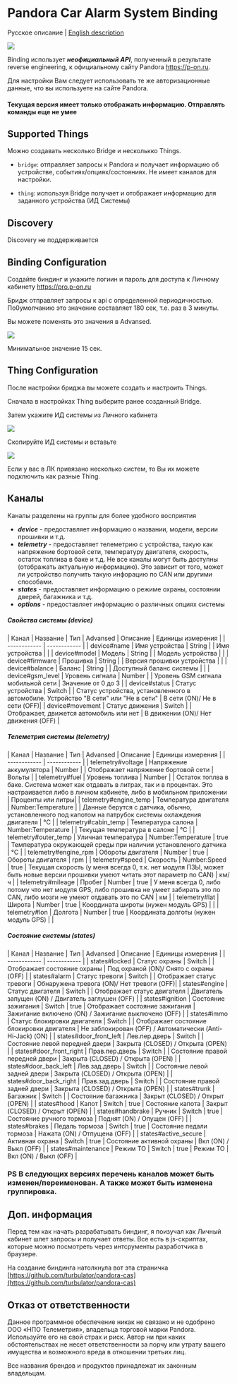 # Pandora Car Alarm System Binding

Русское описание | [English description](README_EN.md)

![](docs/pandora.png)

Binding использует **_неофициальный API_**, полученный в результате reverse engineering, к официальному сайту Pandora https://p-on.ru.

Для настройки Вам следует использовать те же авторизационные данные, что вы используете на сайте Pandora.

#### **Текущая версия имеет только отображать информацию. Отправлять команды еще не умее**

## Supported Things

Можно создавать несколько Bridge и несколькко Things.

- `bridge`: отправляет запросы к Pandora и получает информацию об устройстве, событиях/опциях/состояниях. Не имеет каналов для настройки.

- `thing`: используя Bridge получает и отображает информацию для заданного устройства (ИД Системы)

## Discovery

Discovery не поддерживается

## Binding Configuration

Создайте биндинг и укажите логиин и пароль для доступа к Личному кабинету https://pro.p-on.ru

Бридж отправляет запросы к api с определенной периодичностью. По0умолчанию это значение составляет 180 сек, т.е. раз в 3 минуты.

Вы можете поменять это значения в Advansed.

![](docs/bridge_config.png)

Минимальное значение 15 сек.

## Thing Configuration

После настройки бриджа вы можете создать и настроить Things.

Сначала в настройках Thing выберите ранее созданный Bridge.

Затем укажите ИД системы из Личного кабинета

![](docs/profile_en.png)

Скопируйте ИД системы и вставьте

![](docs/thing_config.png)

Если у вас в ЛК привязано несколько систем, то Вы их можете подключить как разные Thing.

## Каналы

Каналы разделены на группы для более удобного восприятия
- _**device**_ - предоставляет информацию о названии, модели, версии прошивки и т.д.
- _**telemetry**_ - предоставляет телеметрию с устройства, такую как напряжение бортовой сети, температуру двигателя, скорость, остаток топлива в баке и т.д. Не все каналы могут быть доступны (отображать актуальную информацию). Это зависит от того, может ли устройство получить такую инфорацию по CAN или другими способами.
- _**states**_ - предоставляет информацию о режиме охраны, состоянии дверей, багажника и т.д.
- _**options**_ - предоставляет информацию о различных опциях системы

##### Свойства системы (device)
| Канал  | Название | Тип  | Advansed | Описание | Единицы измерения |
| ------------ | ------------ |
| device#name | Имя устройства | String |  | Имя устройства | |
| device#model  | Модель | String |  | Модель устройства | |
| device#firmware | Прошивка | String | | Версия прошивки устройства | |
| device#balance | Баланс | String | | Доступный баланс системы | |
| device#gsm_level | Уровень сигнала | Number | | Уровень GSM сигнала мобильной сети | Значение от 0 до 3 |
| device#status | Статус устройства | Switch | | Статус устройства, установленного в автомобиле. Устройство "В сети" или "Не в сети" | В сети (ON)/ Не в сети (OFF)|
| device#movement | Статус движения | Switch | | Отображает, движется автомобиль или нет | В движении (ON)/ Нет движения (OFF) |

##### Телеметрия системы (telemetry)
| Канал  | Название | Тип  | Advansed | Описание | Единицы измерения |
| ------------ | ------------ |
| telemetry#voltage | Напряжение аккумулятора | Number |  | Отображает напряжение бортовой сети | Вольты |
| telemetry#fuel  | Уровень топлива | Number |  | Остаток топлва в баке. Система может как отдавать в литрах, так и в процентах. Это настраивается либо в личном кабинете, либо в мобильном приложении | Проценты или литры|
| telemetry#engine_temp | Температура двигателя | Number:Temperature |  | Данные берутся с датчика, обычно, установленного под капотом на патрубок системы охлаждения двигателя | °C |
| telemetry#cabin_temp | Температура салона | Number:Temperature |  | Текущая температура в салоне | °C |
| telemetry#outer_temp  | Уличная температура | Number:Temperature | true | Температура окружающей среды при наличии установленого датчика | °C |
| telemetry#engine_rpm | Обороты двигателя | Number | true | Обороты двигателя | rpm |
| telemetry#speed | Скорость | Number:Speed | true | Текущая скорость (у меня всегда 0, т.к. нет модуля ПЗЫ, может быть новые версии прошивки умеют читать этот параметр по CAN) | км/ч |
| telemetry#mileage | Пробег | Number | true | У меня всегда 0, либо потому что нет модуля GPS, либо прошивка не умеет забирать это по CAN, либо мозги не умеют отдавать это по CAN | км |
| telemetry#lat | Широта | Number | true | Координата широты (нужен модуль GPS) |  |
| telemetry#lon | Долгота | Number | true | Координата долготы (нужен модуль GPS) |  |

##### Состояние системы (states)
| Канал  | Название | Тип  | Advansed | Описание | Единицы измерения |
| ------------ | ------------ |
| states#locked | Статус охраны | Switch |  | Отображает состояние охраны | Под охраной (ON)/ Снято с охраны (OFF) |
| states#alarm  | Статус тревоги | Switch |  | Отображает статус тревоги | Обнаружена тревога (ON)/ Нет тревоги (OFF)|
| states#engine   | Статус двигателя | Switch |  | Отображает статус двигателя | Двигатель запущен (ON) / Двигатель заглушен (OFF)  |
| states#ignition    | Состояние зажигания | Switch |  true | Отображает состояние зажигания | Зажигание включено (ON) / Зажигание выключено (OFF)  |
| states#immo    | Статус блокировки двигателя | Switch |  | Отображает состояние блокировки двигателя | Не заблокирован (OFF) / Автоматически (Anti-Hi-Jack) (ON)  |
| states#door_front_left | Лев.пер.дверь | Switch |  | Состояние левой передней двери | Закрыта (CLOSED) / Открыта (OPEN)  |
| states#door_front_right | Прав.пер.дверь | Switch |  | Состояние правой передней двери | Закрыта (CLOSED) / Открыта (OPEN)  |
| states#door_back_left | Лев.зад.дверь | Switch |  | Состояние левой задней двери | Закрыта (CLOSED) / Открыта (OPEN)  |
| states#door_back_right | Прав.зад.дверь | Switch |  | Состояние правой задней двери | Закрыта (CLOSED) / Открыта (OPEN)  |
| states#trunk | Багажник | Switch |  | Состояние багажника | Закрыт (CLOSED) / Открыт (OPEN)  |
| states#hood | Капот | Switch | true  | Состояние капота | Закрыт (CLOSED) / Открыт (OPEN)  |
| states#handbrake | Ручник | Switch | true  | Состояние ручного тормоза | Поднят (ON) / Опущен (OFF)  |
| states#brakes | Педаль тормоза | Switch | true  | Состояние педали тормоза | Нажата (ON) / Отпущена (OFF)  |
| states#active_secure | Активная охрана | Switch | true  | Состояние активной охраны | Вкл (ON) / Выкл (OFF)  |
| states#maintenance | Режим ТО | Switch | true  | Режим ТО | Вкл (ON) / Выкл (OFF)  |

### PS В следующих версиях перечень каналов может быть изменен/переименован. А также может быть изменена группировка.

## Доп. информация

Перед тем как начать разрабатывать биндинг, я поизучал как Личный кабинет шлет запросы и получает ответы. Все есть в js-скриптах, которые можно посмотреть через интсрументы разработчика в браузере.

На создание биндинга натолкнула вот эта страничка [https://github.com/turbulator/pandora-cas](https://github.com/turbulator/pandora-cas)

## Отказ от ответственности

Данное программное обеспечение никак не связано и не одобрено ООО «НПО Телеметрия», владельца торговой марки Pandora. Используйте его на свой страх и риск. Автор ни при каких обстоятельствах не несет ответственности за порчу или утрату вашего имущества и возможного вреда в отношении третьих лиц.

Все названия брендов и продуктов принадлежат их законным владельцам.
